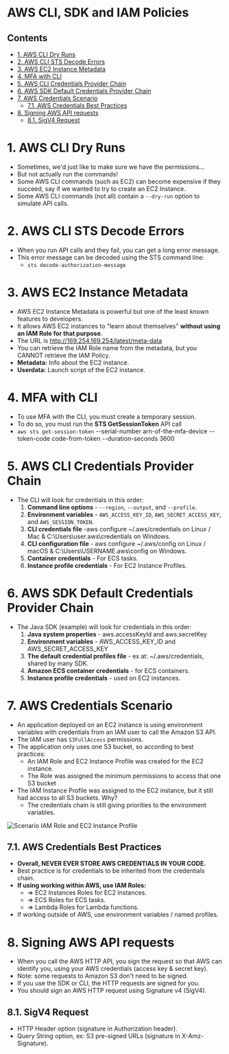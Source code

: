 # AWS CLI, SDK and IAM Policies<!-- omit in toc -->

## Contents <!-- omit in toc -->

- [1. AWS CLI Dry Runs](#1-aws-cli-dry-runs)
- [2. AWS CLI STS Decode Errors](#2-aws-cli-sts-decode-errors)
- [3. AWS EC2 Instance Metadata](#3-aws-ec2-instance-metadata)
- [4. MFA with CLI](#4-mfa-with-cli)
- [5. AWS CLI Credentials Provider Chain](#5-aws-cli-credentials-provider-chain)
- [6. AWS SDK Default Credentials Provider Chain](#6-aws-sdk-default-credentials-provider-chain)
- [7. AWS Credentials Scenario](#7-aws-credentials-scenario)
  - [7.1. AWS Credentials Best Practices](#71-aws-credentials-best-practices)
- [8. Signing AWS API requests](#8-signing-aws-api-requests)
  - [8.1. SigV4 Request](#81-sigv4-request)

# 1. AWS CLI Dry Runs

- Sometimes, we'd just like to make sure we have the permissions...
- But not actually run the commands!
- Some AWS CLI commands (such as EC2) can become expensive if they succeed, say if we wanted to try to create an EC2 Instance.
- Some AWS CLI commands (not all) contain a `--dry-run` option to simulate API calls.

# 2. AWS CLI STS Decode Errors

- When you run API calls and they fail, you can get a long error message.
- This error message can be decoded using the STS command line:
  - `sts decode-authorization-message`

# 3. AWS EC2 Instance Metadata

- AWS EC2 Instance Metadata is powerful but one of the least known features to developers.
- It allows AWS EC2 instances to "learn about themselves" **without using an IAM Role for that purpose**.
- The URL is http://169.254.169.254/latest/meta-data
- You can retrieve the IAM Role name from the metadata, but you CANNOT retrieve the IAM Policy.
- **Metadata:** Info about the EC2 instance.
- **Userdata:** Launch script of the EC2 instance.

# 4. MFA with CLI

- To use MFA with the CLI, you must create a temporary session.
- To do so, you must run the **STS GetSessionToken** API call
- `aws sts get-session-token` --serial-number arn-of-the-mfa-device --token-code code-from-token --duration-seconds 3600

# 5. AWS CLI Credentials Provider Chain

- The CLI will look for credentials in this order:
  1. **Command line options** - `--region`, `--output`, and `--profile`.
  2. **Environment variables** - `AWS_ACCESS_KEY_ID`, `AWS_SECRET_ACCESS_KEY`, and `AWS_SESSION_TOKEN`.
  3. **CLI credentials file** -aws configure ~/.aws/credentials on Linux / Mac & C:\Users\user\.aws\credentials on Windows.
  4. **CLI configuration file** - aws configure ~/.aws/config on Linux / macOS & C:\Users\USERNAME\.aws\config on Windows.
  5. **Container credentials** - For ECS tasks.
  6. **Instance profile credentials** - For EC2 Instance Profiles.

# 6. AWS SDK Default Credentials Provider Chain

- The Java SDK (example) will look for credentials in this order:
  1. **Java system properties** - aws.accessKeyId and aws.secretKey
  2. **Environment variables** - AWS_ACCESS_KEY_ID and AWS_SECRET_ACCESS_KEY
  3. **The default credential profiles file** - ex at: ~/.aws/credentials, shared by many SDK.
  4. **Amazon ECS container credentials** - for ECS containers.
  5. **Instance profile credentials** - used on EC2 instances.

# 7. AWS Credentials Scenario

- An application deployed on an EC2 instance is using environment variables with credentials from an IAM user to call the Amazon S3 API.
- The IAM user has `S3FullAccess` permissions.
- The application only uses one S3 bucket, so according to best practices:
  - An IAM Role and EC2 Instance Profile was created for the EC2 instance.
  - The Role was assigned the minimum permissions to access that one S3 bucket
- The IAM Instance Profile was assigned to the EC2 instance, but it still had access to all S3 buckets. Why?
  - The credentials chain is still giving priorities to the environment variables.

![Scenario IAM Role and EC2 Instance Profile](/Images/AWSCrendentialScenario.png)

## 7.1. AWS Credentials Best Practices

- **Overall, NEVER EVER STORE AWS CREDENTIALS IN YOUR CODE.**
- Best practice is for credentials to be inherited from the credentials chain.
- **If using working within AWS, use IAM Roles:**
  - => EC2 Instances Roles for EC2 Instances.
  - => ECS Roles for ECS tasks.
  - => Lambda Roles for Lambda functions.
- If working outside of AWS, use environment variables / named profiles.

# 8. Signing AWS API requests

- When you call the AWS HTTP API, you sign the request so that AWS can identify you, using your AWS credentials (access key & secret key).
- Note: some requests to Amazon S3 don't need to be signed.
- If you use the SDK or CLI, the HTTP requests are signed for you.
- You should sign an AWS HTTP request using Signature v4 (SigV4).

## 8.1. SigV4 Request

- HTTP Header option (signature in Authorization header).
- Query String option, ex: S3 pre-signed URLs (signature in X-Amz-Signature).
